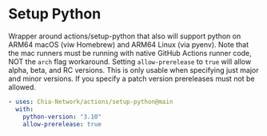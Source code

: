 # Setup Python

Wrapper around actions/setup-python that also will support python on ARM64 macOS (viw Homebrew) and ARM64 Linux (via pyenv).
Note that the mac runners must be running with native GitHub Actions runner code, NOT the `arch` flag workaround.
Setting `allow-prerelease` to `true` will allow alpha, beta, and RC versions.
This is only usable when specifying just major and minor versions.
If you specify a patch version prereleases must not be allowed.

```yaml
- uses: Chia-Network/actions/setup-python@main
  with:
    python-version: "3.10"
    allow-prerelease: true
```
